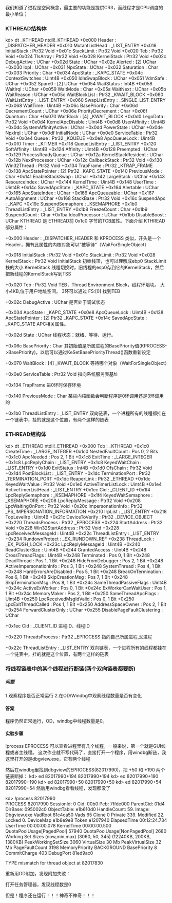 我们知道了进程是空间概念，最主要的功能是提供CR3，而线程才是CPU调度的最小单位；
### KTHREAD结构体
kd> dt _KTHREAD
ntdll!_KTHREAD
   +0x000 Header           : _DISPATCHER_HEADER
   +0x010 MutantListHead   : _LIST_ENTRY
   +0x018 InitialStack     : Ptr32 Void
   +0x01c StackLimit       : Ptr32 Void
   +0x020 Teb              : Ptr32 Void
   +0x024 TlsArray         : Ptr32 Void
   +0x028 KernelStack      : Ptr32 Void
   +0x02c DebugActive      : UChar
   +0x02d State            : UChar
   +0x02e Alerted          : [2] UChar
   +0x030 Iopl             : UChar
   +0x031 NpxState         : UChar
   +0x032 Saturation       : Char
   +0x033 Priority         : Char
   +0x034 ApcState         : _KAPC_STATE
   +0x04c ContextSwitches  : Uint4B
   +0x050 IdleSwapBlock    : UChar
   +0x051 VdmSafe          : UChar
   +0x052 Spare0           : [2] UChar
   +0x054 WaitStatus       : Int4B
   +0x058 WaitIrql         : UChar
   +0x059 WaitMode         : Char
   +0x05a WaitNext         : UChar
   +0x05b WaitReason       : UChar
   +0x05c WaitBlockList    : Ptr32 _KWAIT_BLOCK
   +0x060 WaitListEntry    : _LIST_ENTRY
   +0x060 SwapListEntry    : _SINGLE_LIST_ENTRY
   +0x068 WaitTime         : Uint4B
   +0x06c BasePriority     : Char
   +0x06d DecrementCount   : UChar
   +0x06e PriorityDecrement : Char
   +0x06f Quantum          : Char
   +0x070 WaitBlock        : [4] _KWAIT_BLOCK
   +0x0d0 LegoData         : Ptr32 Void
   +0x0d4 KernelApcDisable : Uint4B
   +0x0d8 UserAffinity     : Uint4B
   +0x0dc SystemAffinityActive : UChar
   +0x0dd PowerState       : UChar
   +0x0de NpxIrql          : UChar
   +0x0df InitialNode      : UChar
   +0x0e0 ServiceTable     : Ptr32 Void
   +0x0e4 Queue            : Ptr32 _KQUEUE
   +0x0e8 ApcQueueLock     : Uint4B
   +0x0f0 Timer            : _KTIMER
   +0x118 QueueListEntry   : _LIST_ENTRY
   +0x120 SoftAffinity     : Uint4B
   +0x124 Affinity         : Uint4B
   +0x128 Preempted        : UChar
   +0x129 ProcessReadyQueue : UChar
   +0x12a KernelStackResident : UChar
   +0x12b NextProcessor    : UChar
   +0x12c CallbackStack    : Ptr32 Void
   +0x130 Win32Thread      : Ptr32 Void
   +0x134 TrapFrame        : Ptr32 _KTRAP_FRAME
   +0x138 ApcStatePointer  : [2] Ptr32 _KAPC_STATE
   +0x140 PreviousMode     : Char
   +0x141 EnableStackSwap  : UChar
   +0x142 LargeStack       : UChar
   +0x143 ResourceIndex    : UChar
   +0x144 KernelTime       : Uint4B
   +0x148 UserTime         : Uint4B
   +0x14c SavedApcState    : _KAPC_STATE
   +0x164 Alertable        : UChar
   +0x165 ApcStateIndex    : UChar
   +0x166 ApcQueueable     : UChar
   +0x167 AutoAlignment    : UChar
   +0x168 StackBase        : Ptr32 Void
   +0x16c SuspendApc       : _KAPC
   +0x19c SuspendSemaphore : _KSEMAPHORE
   +0x1b0 ThreadListEntry  : _LIST_ENTRY
   +0x1b8 FreezeCount      : Char
   +0x1b9 SuspendCount     : Char
   +0x1ba IdealProcessor   : UChar
   +0x1bb DisableBoost     : UChar
KTHREAD 是 ETHREAD前 0x1c0 字节的TCB属性。下面介绍 KTHREAD 部分属性：

+0x000 Header : _DISPATCHER_HEADER
和 KPROCESS 类似，开头是一个 Header，拥有此属性的内核对象可以“被等待”（WaitForSingleObject）

+0x018 InitialStack : Ptr32 Void
+0x01c StackLimit : Ptr32 Void
+0x028 KernelStack : Ptr32 Void
InitialStack 初始栈顶，也可以理解成ebp0
StackLimit 栈的大小
KernelStack 线程切换时，旧线程的esp0存到它的KernelStack，然后把新线程的KernelStack写到TSS

+0x020 Teb : Ptr32 Void
TEB，Thread Environment Block，线程环境块。
大小4KB,位于用户地址空间。
3环可以通过 FS:[0] 找到TEB

+0x02c DebugActive : UChar
是否处于调试状态

+0x034 ApcState : _KAPC_STATE
+0x0e8 ApcQueueLock : Uint4B
+0x138 ApcStatePointer : [2] Ptr32 _KAPC_STATE
+0x14c SavedApcState : _KAPC_STATE
APC相关属性。

+0x02d State : UChar
线程状态：就绪、等待、运行。

+0x06c BasePriority : Char
其初始值是所属进程的BasePriority值(KPROCESS->BasePriority)，以后可以通过KeSetBasePriorityThread()函数重新设定

+0x070 WaitBlock : [4] _KWAIT_BLOCK
等待哪个对象（WaitForSingleObject）

+0x0e0 ServiceTable : Ptr32 Void
指向系统服务表基址

+0x134 TrapFrame
进0环时保存环境

+0x140 PreviousMode : Char
某些内核函数会判断程序是0环调用还是3环调用的

+0x1b0 ThreadListEntry : _LIST_ENTRY
双向链表，一个进程所有的线程都挂在一个链表中，挂的就是这个位置，有两个这样的链表

### ETHREAD结构体
kd> dt _ETHREAD
ntdll!_ETHREAD
   +0x000 Tcb              : _KTHREAD
   +0x1c0 CreateTime       : _LARGE_INTEGER
   +0x1c0 NestedFaultCount : Pos 0, 2 Bits
   +0x1c0 ApcNeeded        : Pos 2, 1 Bit
   +0x1c8 ExitTime         : _LARGE_INTEGER
   +0x1c8 LpcReplyChain    : _LIST_ENTRY
   +0x1c8 KeyedWaitChain   : _LIST_ENTRY
   +0x1d0 ExitStatus       : Int4B
   +0x1d0 OfsChain         : Ptr32 Void
   +0x1d4 PostBlockList    : _LIST_ENTRY
   +0x1dc TerminationPort  : Ptr32 _TERMINATION_PORT
   +0x1dc ReaperLink       : Ptr32 _ETHREAD
   +0x1dc KeyedWaitValue   : Ptr32 Void
   +0x1e0 ActiveTimerListLock : Uint4B
   +0x1e4 ActiveTimerListHead : _LIST_ENTRY
   +0x1ec Cid              : _CLIENT_ID
   +0x1f4 LpcReplySemaphore : _KSEMAPHORE
   +0x1f4 KeyedWaitSemaphore : _KSEMAPHORE
   +0x208 LpcReplyMessage  : Ptr32 Void
   +0x208 LpcWaitingOnPort : Ptr32 Void
   +0x20c ImpersonationInfo : Ptr32 _PS_IMPERSONATION_INFORMATION
   +0x210 IrpList          : _LIST_ENTRY
   +0x218 TopLevelIrp      : Uint4B
   +0x21c DeviceToVerify   : Ptr32 _DEVICE_OBJECT
   +0x220 ThreadsProcess   : Ptr32 _EPROCESS
   +0x224 StartAddress     : Ptr32 Void
   +0x228 Win32StartAddress : Ptr32 Void
   +0x228 LpcReceivedMessageId : Uint4B
   +0x22c ThreadListEntry  : _LIST_ENTRY
   +0x234 RundownProtect   : _EX_RUNDOWN_REF
   +0x238 ThreadLock       : _EX_PUSH_LOCK
   +0x23c LpcReplyMessageId : Uint4B
   +0x240 ReadClusterSize  : Uint4B
   +0x244 GrantedAccess    : Uint4B
   +0x248 CrossThreadFlags : Uint4B
   +0x248 Terminated       : Pos 0, 1 Bit
   +0x248 DeadThread       : Pos 1, 1 Bit
   +0x248 HideFromDebugger : Pos 2, 1 Bit
   +0x248 ActiveImpersonationInfo : Pos 3, 1 Bit
   +0x248 SystemThread     : Pos 4, 1 Bit
   +0x248 HardErrorsAreDisabled : Pos 5, 1 Bit
   +0x248 BreakOnTermination : Pos 6, 1 Bit
   +0x248 SkipCreationMsg  : Pos 7, 1 Bit
   +0x248 SkipTerminationMsg : Pos 8, 1 Bit
   +0x24c SameThreadPassiveFlags : Uint4B
   +0x24c ActiveExWorker   : Pos 0, 1 Bit
   +0x24c ExWorkerCanWaitUser : Pos 1, 1 Bit
   +0x24c MemoryMaker      : Pos 2, 1 Bit
   +0x250 SameThreadApcFlags : Uint4B
   +0x250 LpcReceivedMsgIdValid : Pos 0, 1 Bit
   +0x250 LpcExitThreadCalled : Pos 1, 1 Bit
   +0x250 AddressSpaceOwner : Pos 2, 1 Bit
   +0x254 ForwardClusterOnly : UChar
   +0x255 DisablePageFaultClustering : UChar

+0x1ec Cid : _CLIENT_ID
进程ID、线程ID

+0x220 ThreadsProcess : Ptr32 _EPROCESS
指向自己所属进程,父进程

+0x22c ThreadListEntry : _LIST_ENTRY
双向链表，一个进程所有的线程都挂在一个链表中，挂的就是这个位置，有两个这样的链表

### 将线程链表中的某个线程进行断链(两个双向链表都要断)
##### 问题
1.观察程序是否正常运行
2.在OD/Windbg中观察线程数量是否有变化
#### 答案
程序仍然正常运行，OD，windbg中线程数量是0。
#### 实验步骤
!process EPROCESS 可以查看进程里有几个线程，一般来说，第一个就是GUI线程或者主线程。
这次作业就不写代码了，直接打开一个程序，用windbg断链，我这里打开的是dbgview.exe，它有两个线程

然后在windbg里找到dbgview的EPROCESS(82017990)，把 +50 和 +190 两个链表断掉：
kd> ed 82017990+194 82017990+194
kd> ed 82017990+190 82017990+190
kd> ed 82017990+50 82017990+50
kd> ed 82017990+54 82017990+54
然后用windbg看看线程，发现都没了

kd> !process 82017990  
PROCESS 82017990  SessionId: 0  Cid: 00b0    Peb: 7ffde000  ParentCid: 01d4
    DirBase: 095002c0  ObjectTable: e1b610d0  HandleCount:  59.
    Image: Dbgview.exe
    VadRoot 81c4ca50 Vads 65 Clone 0 Private 339. Modified 22. Locked 0.
    DeviceMap e1b8e9e8
    Token                             e1207940
    ElapsedTime                       00:12:24.734
    UserTime                          00:00:00.078
    KernelTime                        00:00:00.500
    QuotaPoolUsage[PagedPool]         57940
    QuotaPoolUsage[NonPagedPool]      2680
    Working Set Sizes (now,min,max)  (3060, 50, 345) (12240KB, 200KB, 1380KB)
    PeakWorkingSetSize                3060
    VirtualSize                       30 Mb
    PeakVirtualSize                   32 Mb
    PageFaultCount                    3198
    MemoryPriority                    BACKGROUND
    BasePriority                      8
    CommitCharge                      403
    DebugPort                         81ed9ac0

TYPE mismatch for thread object at 82017830

重新用OD附加，发现附加失败：

打开任务管理器，发现线程数是0

但是！程序还在运行！！！神奇不神奇！！！



